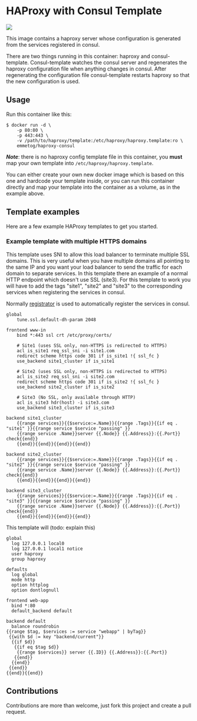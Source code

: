# HAProxy with Consul Template

[![](https://badge.imagelayers.io/emmetog/haproxy-consul:latest.svg)](https://imagelayers.io/?images=emmetog/haproxy-consul:latest 'Image size')

This image contains a haproxy server whose configuration is generated from
the services registered in consul.

There are two things running in this container: haproxy and consul-template.
Consul-template watches the consul server and regenerates the haproxy
configuration file when anything changes in consul. After regenerating
the configuration file consul-template restarts haproxy so that the
new configuration is used.

## Usage

Run this container like this:
```
$ docker run -d \
    -p 80:80 \
    -p 443:443 \
    -v /path/to/haproxy/template:/etc/haproxy/haproxy.template:ro \
    emmetog/haproxy-consul
```

***Note***: there is no haproxy config template file in this container, you **must** map your own
template into `/etc/haproxy/haproxy.template`.

You can either create your own new docker image which is based on this one and hardcode
your template inside, or you can run this container directly and map your template into
the container as a volume, as in the example above.

## Template examples

Here are a few example HAProxy templates to get you started.

### Example template with multiple HTTPS domains

This template uses SNI to allow this load balancer to terminate multiple SSL
domains. This is very useful when you have multiple domains all pointing to the
same IP and you want your load balancer to send the traffic for each domain
to separate services. In this template there an example of a normal HTTP
endpoint which doesn't use SSL (site3). For this template to work you will
have to add the tags "site1", "site2" and "site3" to the corresponding services
when registering the services in consul.

Normally [registrator](https://github.com/gliderlabs/registrator) is used to
automatically register the services in consul.

```
global
    tune.ssl.default-dh-param 2048

frontend www-in
    bind *:443 ssl crt /etc/proxy/certs/

    # Site1 (uses SSL only, non-HTTPS is redirected to HTTPS)
    acl is_site1 req_ssl_sni -i site1.com
    redirect scheme https code 301 if is_site1 !{ ssl_fc }
    use_backend site1_cluster if is_site1

    # Site2 (uses SSL only, non-HTTPS is redirected to HTTPS)
    acl is_site2 req_ssl_sni -i site2.com
    redirect scheme https code 301 if is_site2 !{ ssl_fc }
    use_backend site2_cluster if is_site2

    # Site3 (No SSL, only available through HTTP)
    acl is_site3 hdr(host) -i site3.com
    use_backend site3_cluster if is_site3

backend site1_cluster
    {{range services}}{{$service:=.Name}}{{range .Tags}}{{if eq . "site1" }}{{range service $service "passing" }}
    {{range service .Name}}server {{.Node}} {{.Address}}:{{.Port}} check{{end}}
    {{end}}{{end}}{{end}}{{end}}

backend site2_cluster
    {{range services}}{{$service:=.Name}}{{range .Tags}}{{if eq . "site2" }}{{range service $service "passing" }}
    {{range service .Name}}server {{.Node}} {{.Address}}:{{.Port}} check{{end}}
    {{end}}{{end}}{{end}}{{end}}

backend site3_cluster
    {{range services}}{{$service:=.Name}}{{range .Tags}}{{if eq . "site3" }}{{range service $service "passing" }}
    {{range service .Name}}server {{.Node}} {{.Address}}:{{.Port}} check{{end}}
    {{end}}{{end}}{{end}}{{end}}
```

This template will (todo: explain this)
```
global
  log 127.0.0.1 local0
  log 127.0.0.1 local1 notice
  user haproxy
  group haproxy

defaults
  log global
  mode http
  option httplog
  option dontlognull

frontend web-app
  bind *:80
  default_backend default

backend default
  balance roundrobin
{{range $tag, $services := service "webapp" | byTag}}
 {{with $d := key "backend/current"}}
  {{if $d}}
   {{if eq $tag $d}}
    {{range $services}} server {{.ID}} {{.Address}}:{{.Port}}
   {{end}}
  {{end}}
 {{end}}
{{end}}{{end}}
```

## Contributions

Contributions are more than welcome, just fork this project and create a pull request.